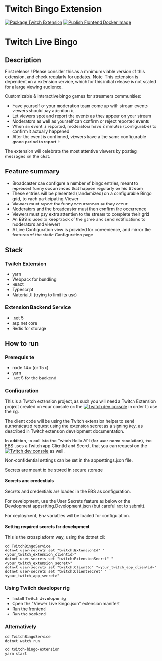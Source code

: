 # Twitch Bingo Extension

[![Package Twitch Extension](https://github.com/ccorsano/TwitchBingoExtension/actions/workflows/package_twitchext.js.yml/badge.svg?branch=main)](https://github.com/ccorsano/TwitchBingoExtension/actions/workflows/package_twitchext.js.yml)
[![Publish Frontend Docker Image](https://github.com/ccorsano/TwitchBingoExtension/actions/workflows/docker-publish-frontend.yml/badge.svg)](https://github.com/ccorsano/TwitchBingoExtension/actions/workflows/docker-publish-frontend.yml)

# Twitch Live Bingo

## Description

First release !
Please consider this as a minimum viable version of this extension, and check regularly for updates.
Note: This extension is dependent on a extension service, which for this initial release is not scaled for a large viewing audience.

Customizable & interactive bingo games for streamers communities:
- Have yourself or your moderation team come up with stream events viewers should pay attention to.
- Let viewers spot and report the events as they appear on your stream
- Moderators as well as yourself can confirm or reject reported events
- When an event is reported, moderators have 2 minutes (configurable) to confirm it actually happened
- After the event is confirmed, viewers have a the same configurable grace period to report it

The extension will celebrate the most attentive viewers by posting messages on the chat.

## Feature summary

- Broadcaster can configure a number of bingo entries, meant to represent funny occurrences that happen regularly on his Stream
- These entries will be presented (randomized) on a configurable Bingo grid, to each participating Viewer
- Viewers must report the funny occurrences as they occur
- Moderators and the broadcaster must then confirm the occurrence
- Viewers must pay extra attention to the stream to complete their grid
- An EBS is used to keep track of the game and send notifications to moderators and viewers
- A Live Configuration view is provided for convenience, and mirror the features of the static Configuration page.

## Stack

### Twitch Extension
- yarn
- Webpack for bundling
- React
- Typescript
- MaterialUI (trying to limit its use)

### Extension Backend Service
- .net 5
- asp.net core
- Redis for storage

## How to run
### Prerequisite
- node 14.x (or 15.x)
- yarn
- .net 5 for the backend

### Configuration

This is a Twitch extension project, as such you will need a Twitch Extension project created on your console on the [![Twitch dev console](https://dev.twitch.tv)](https://dev.twitch.tv) in order to use the rig.

The client code will be using the Twitch extension helper to send authenticated request using the extension secret as a signing key, as described in Twitch extension development documentation.

In addition, to call into the Twitch Helix API (for user name resolution), the EBS uses a Twitch app ClientId and Secret, that you can request on the [![Twitch dev console](https://dev.twitch.tv)](https://dev.twitch.tv) as well.

Non-confidential settings can be set in the appsettings.json file.

Secrets are meant to be stored in secure storage.


#### Secrets and credentials

Secrets and credentials are loaded in the EBS as configuration.

For development, use the User Secrets feature as below or the Development appsetting.Development.json (but careful not to submit).

For deployment, Env variables will be loaded for configuration.

#### Setting required secrets for development

This is the crossplatform way, using the dotnet cli:
```
cd TwitchBingoService
dotnet user-secrets set "twitch:ExtensionId" "<your_twitch_extension_clientid>"
dotnet user-secrets set "twitch:ExtensionSecret" "<your_twitch_extension_secret>"
dotnet user-secrets set "twitch:ClientId" "<your_twitch_app_clientid>"
dotnet user-secrets set "twitch:ClientSecret" "<your_twitch_app_secret>"
```

### Using Twitch developer rig
- Install Twitch developer rig
- Open the "Viewer Live Bingo.json" extension manifest
- Run the frontend
- Run the backend

### Alternatively
```
cd TwitchBingoService
dotnet watch run

cd twitch-bingo-extension
yarn start
```
